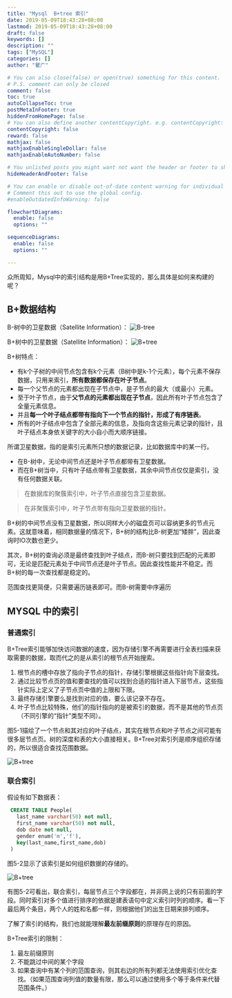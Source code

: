 ```yaml
---
title: "Mysql  B+tree 索引"
date: 2019-05-09T18:43:28+08:00
lastmod: 2019-05-09T18:43:28+08:00
draft: false
keywords: []
description: ""
tags: ["MySQL"]
categories: []
author: "瞿广"

# You can also close(false) or open(true) something for this content.
# P.S. comment can only be closed
comment: false
toc: true
autoCollapseToc: true
postMetaInFooter: true
hiddenFromHomePage: false
# You can also define another contentCopyright. e.g. contentCopyright: "This is another copyright."
contentCopyright: false
reward: false
mathjax: false
mathjaxEnableSingleDollar: false
mathjaxEnableAutoNumber: false

# You unlisted posts you might want not want the header or footer to show
hideHeaderAndFooter: false

# You can enable or disable out-of-date content warning for individual post.
# Comment this out to use the global config.
#enableOutdatedInfoWarning: false

flowchartDiagrams:
  enable: false
  options: ""

sequenceDiagrams: 
  enable: false
  options: ""

---
```


众所周知，Mysql中的索引结构是用B+Tree实现的，那么具体是如何来构建的呢？

<!--more-->
## B+数据结构

B-树中的卫星数据（Satellite Information）：
![B-tree](/img/B-tree.jpeg)

B+树中的卫星数据（Satellite Information）：
![B+tree](/img/B+tree.jpeg)

B+树特点：

- 有k个子树的中间节点包含有k个元素（B树中是k-1个元素），每个元素不保存数据，只用来索引，**所有数据都保存在叶子节点**。
- 每一个父节点的元素都出现在子节点中，是子节点的最大（或最小）元素。
- 至于叶子节点，由于**父节点的元素都出现在子节点**，因此所有叶子节点包含了全量元素信息。
- 并且**每一个叶子结点都带有指向下一个节点的指针，形成了有序链表**。
- 所有的叶子结点中包含了全部元素的信息，及指向含这些元素记录的指针，且叶子结点本身依关键字的大小自小而大顺序链接。

所谓卫星数据，指的是索引元素所只想的数据记录，比如数据库中的某一行。

- 在B-树中，无论中间节点还是叶子节点都带有卫星数据。
- 而在B+树当中，只有叶子结点带有卫星数据，其余中间节点仅仅是索引，没有任何数据关联。

> 在数据库的聚簇索引中，叶子节点直接包含卫星数据。

>在非聚簇索引中，叶子节点带有指向卫星数据的指针。

B+树的中间节点没有卫星数据，所以同样大小的磁盘页可以容纳更多的节点元素。这就意味着，相同数据量的情况下，B+树的结构比B-树更加“矮胖”，因此查询时IO次数也更少。

其次，B+树的查询必须是最终查找到叶子结点，而B-树只要找到匹配的元素即可，无论是匹配元素处于中间节点还是叶子节点。因此查找性能并不稳定。而B+树的每一次查找都是稳定的。

范围查找更简便，只需要遍历链表即可。而B-树需要中序遍历



## MYSQL 中的索引

### 普通索引

B+Tree索引能够加快访问数据的速度，因为存储引擎不再需要进行全表扫描来获取需要的数据，取而代之的是从索引的根节点开始搜索。

1. 根节点的槽中存放了指向子节点的指针，存储引擎根据这些指针向下层查找。
2. 通过比较节点页的值和要查找的值可以找到合适的指针进入下层节点，这些指针实际上定义了子节点页中值的上限和下限。
3. 最终存储引擎要么是找到对应的值，要么该记录不存在。
4. 叶子节点比较特殊，他们的指针指向的是被索引的数据，而不是其他的节点页（不同引擎的“指针”类型不同）。

图5-1描绘了一个节点和其对应的叶子结点，其实在根节点和叶子节点之间可能有很多层节点页。树的深度和表的大小直接相关。B+Tree对索引列是顺序组织存储的，所以很适合查找范围数据。


![B+tree](/img/B+tree5-1.png)

### 联合索引


假设有如下数据表：

```sql
 CREATE TABLE People(
   last_name varchar(50) not null,
   first_name varchar(50) not null,
   dob date not null,
   gender enum('m','f'),
   key(last_name,first_name,dob)
 )
```


图5-2显示了该索引是如何组织数据的存储的。

![B+tree](/img/B+tree5-2.png)

有图5-2可看出，联合索引，每层节点三个字段都在，并非网上说的只有前面的字段。同时索引对多个值进行排序的依据是建表语句中定义索引时列的顺序。看一下最后两个条目，两个人的姓和名都一样，则根据他们的出生日期来排列顺序。

了解了索引的结构，我们也就能理解**最左前缀原则**的原理存在的原因。

B+Tree索引的限制：

1. 最左前缀原则
2. 不能跳过中间的某个字段
3. 如果查询中有某个列的范围查询，则其右边的所有列都无法使用索引优化查找。（如果范围查询列值的数量有限，那么可以通过使用多个等于条件来代替范围条件。）